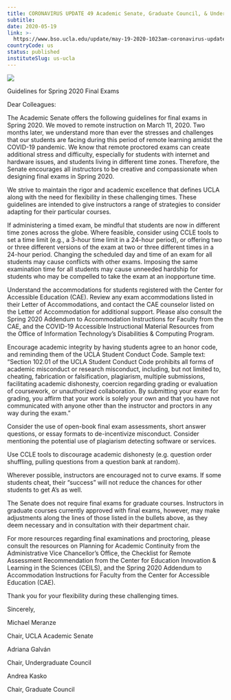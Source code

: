 ```yaml
---
title: CORONAVIRUS UPDATE 49 Academic Senate, Graduate Council, & Undergraduate Council
subtitle: 
date: 2020-05-19
link: >-
  https://www.bso.ucla.edu/update/may-19-2020-1023am-coronavirus-update-49-academic-senate-graduate-council-undergraduate
countryCode: us
status: published
instituteSlug: us-ucla
---
```

![](https://www.bso.ucla.edu/sites/g/files/yaccgq1231/f/it-favico_64x64.png)

Guidelines for Spring 2020 Final Exams

Dear Colleagues:

The Academic Senate offers the following guidelines for final exams in Spring 2020. We moved to remote instruction on March 11, 2020. Two months later, we understand more than ever the stresses and challenges that our students are facing during this period of remote learning amidst the COVID-19 pandemic. We know that remote proctored exams can create additional stress and difficulty, especially for students with internet and hardware issues, and students living in different time zones. Therefore, the Senate encourages all instructors to be creative and compassionate when designing final exams in Spring 2020.

We strive to maintain the rigor and academic excellence that defines UCLA along with the need for flexibility in these challenging times. These guidelines are intended to give instructors a range of strategies to consider adapting for their particular courses.

If administering a timed exam, be mindful that students are now in different time zones across the globe. Where feasible, consider using CCLE tools to set a time limit (e.g., a 3-hour time limit in a 24-hour period), or offering two or three different versions of the exam at two or three different times in a 24-hour period. Changing the scheduled day and time of an exam for all students may cause conflicts with other exams. Imposing the same examination time for all students may cause unneeded hardship for students who may be compelled to take the exam at an inopportune time.

Understand the accommodations for students registered with the Center for Accessible Education (CAE). Review any exam accommodations listed in their Letter of Accommodations, and contact the CAE counselor listed on the Letter of Accommodation for additional support. Please also consult the Spring 2020 Addendum to Accommodation Instructions for Faculty from the CAE, and the COVID-19 Accessible Instructional Material Resources from the Office of Information Technology’s Disabilities & Computing Program.

Encourage academic integrity by having students agree to an honor code, and reminding them of the UCLA Student Conduct Code. Sample text: “Section 102.01 of the UCLA Student Conduct Code prohibits all forms of academic misconduct or research misconduct, including, but not limited to, cheating, fabrication or falsification, plagiarism, multiple submissions, facilitating academic dishonesty, coercion regarding grading or evaluation of coursework, or unauthorized collaboration. By submitting your exam for grading, you affirm that your work is solely your own and that you have not communicated with anyone other than the instructor and proctors in any way during the exam.”

Consider the use of open-book final exam assessments, short answer questions, or essay formats to de-incentivize misconduct. Consider mentioning the potential use of plagiarism detecting software or services.

Use CCLE tools to discourage academic dishonesty (e.g. question order shuffling, pulling questions from a question bank at random).

Wherever possible, instructors are encouraged not to curve exams. If some students cheat, their “success” will not reduce the chances for other students to get A’s as well.

The Senate does not require final exams for graduate courses. Instructors in graduate courses currently approved with final exams, however, may make adjustments along the lines of those listed in the bullets above, as they deem necessary and in consultation with their department chair.

For more resources regarding final examinations and proctoring, please consult the resources on Planning for Academic Continuity from the Administrative Vice Chancellor’s Office, the Checklist for Remote Assessment Recommendation from the Center for Education Innovation & Learning in the Sciences (CEILS), and the Spring 2020 Addendum to Accommodation Instructions for Faculty from the Center for Accessible Education (CAE).

Thank you for your flexibility during these challenging times.

Sincerely,

Michael Meranze

Chair, UCLA Academic Senate

Adriana Galván

Chair, Undergraduate Council

Andrea Kasko

Chair, Graduate Council